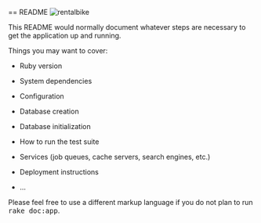 == README
![rentalbike](https://cloud.githubusercontent.com/assets/9730615/14299458/720ed63e-fb82-11e5-8d7d-73c575b7403e.JPG)


This README would normally document whatever steps are necessary to get the
application up and running.

Things you may want to cover:

* Ruby version

* System dependencies

* Configuration

* Database creation

* Database initialization

* How to run the test suite

* Services (job queues, cache servers, search engines, etc.)

* Deployment instructions

* ...


Please feel free to use a different markup language if you do not plan to run
<tt>rake doc:app</tt>.
